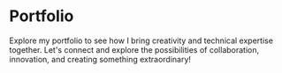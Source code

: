 # Portfolio
Explore my portfolio to see how I bring creativity and technical expertise together. Let's connect and explore the possibilities of collaboration, innovation, and creating something extraordinary!
